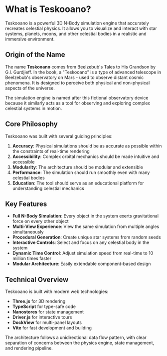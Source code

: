 # What is Teskooano?

Teskooano is a powerful 3D N-Body simulation engine that accurately recreates celestial physics. It allows you to visualize and interact with star systems, planets, moons, and other celestial bodies in a realistic and immersive environment.

## Origin of the Name

The name **Teskooano** comes from Beelzebub's Tales to His Grandson by G.I. Gurdjieff. In the book, a "Teskooano" is a type of advanced telescope in Beelzebub's observatory on Mars - used to observe distant cosmic phenomena. It is designed to perceive both physical and non-physical aspects of the universe.

The simulation engine is named after this fictional observatory device because it similarly acts as a tool for observing and exploring complex celestial systems in motion.

## Core Philosophy

Teskooano was built with several guiding principles:

1. **Accuracy**: Physical simulations should be as accurate as possible within the constraints of real-time rendering
2. **Accessibility**: Complex orbital mechanics should be made intuitive and accessible
3. **Modularity**: The architecture should be modular and extensible
4. **Performance**: The simulation should run smoothly even with many celestial bodies
5. **Education**: The tool should serve as an educational platform for understanding celestial mechanics

## Key Features

- **Full N-Body Simulation**: Every object in the system exerts gravitational force on every other object
- **Multi-View Experience**: View the same simulation from multiple angles simultaneously
- **Procedural Generation**: Create unique star systems from random seeds
- **Interactive Controls**: Select and focus on any celestial body in the system
- **Dynamic Time Control**: Adjust simulation speed from real-time to 10 million times faster
- **Modular Architecture**: Easily extendable component-based design

## Technical Overview

Teskooano is built with modern web technologies:

- **Three.js** for 3D rendering
- **TypeScript** for type-safe code
- **Nanostores** for state management
- **Driver.js** for interactive tours
- **DockView** for multi-panel layouts
- **Vite** for fast development and building

The architecture follows a unidirectional data flow pattern, with clear separation of concerns between the physics engine, state management, and rendering pipeline. 